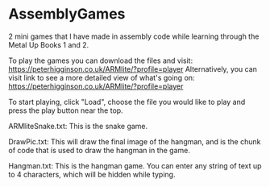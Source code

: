 # AssemblyGames
2 mini games that I have made in assembly code while learning through the Metal Up Books 1 and 2.

To play the games you can download the files and visit: https://peterhigginson.co.uk/ARMlite/?profile=player
Alternatively, you can visit link to see a more detailed view of what's going on: https://peterhigginson.co.uk/ARMlite/?profile=player

To start playing, click "Load", choose the file you would like to play and press the play button near the top.

ARMliteSnake.txt: This is the snake game.

DrawPic.txt: This will draw the final image of the hangman, and is the chunk of code that is used to draw the hangman in the game.

Hangman.txt: This is the hangman game. You can enter any string of text up to 4 characters, which will be hidden while typing.
